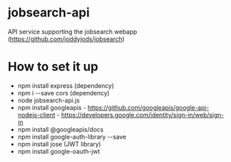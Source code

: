 # jobsearch-api
API service supporting the jobsearch webapp (https://github.com/joddyjods/jobsearch)

# How to set it up
- npm install express (dependency)
- npm i --save cors (dependency)
- node jobsearch-api.js
- npm install googleapis 
      - https://github.com/googleapis/google-api-nodejs-client
      - https://developers.google.com/identity/sign-in/web/sign-in
- npm install @googleapis/docs
- npm install google-auth-library --save
- npm install jose (JWT library)
- npm install google-oauth-jwt